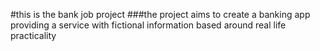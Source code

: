 #this is the bank job project
###the project aims to create a banking app providing a service with fictional information based around real life practicality